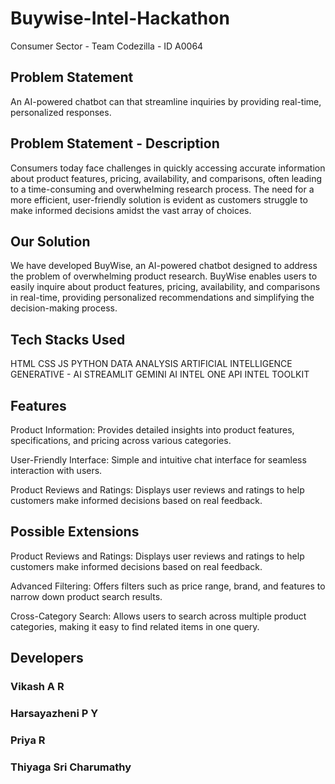 # Buywise-Intel-Hackathon
Consumer Sector - Team Codezilla - ID A0064

## Problem Statement
An AI-powered chatbot can that streamline inquiries by providing real-time, personalized responses.

## Problem Statement - Description
Consumers today face challenges in quickly accessing accurate information about product features, pricing, availability, and comparisons, often leading to a time-consuming and overwhelming research process. The need for a more efficient, user-friendly solution is evident as customers struggle to make informed decisions amidst the vast array of choices. 

## Our Solution
We have developed BuyWise, an AI-powered chatbot designed to address the problem of overwhelming product research. BuyWise enables users to easily inquire about product features, pricing, availability, and comparisons in real-time, providing personalized recommendations and simplifying the decision-making process.

## Tech Stacks Used
HTML
CSS
JS
PYTHON
DATA ANALYSIS
ARTIFICIAL INTELLIGENCE
GENERATIVE - AI
STREAMLIT
GEMINI AI
INTEL ONE API
INTEL TOOLKIT

## Features
Product Information: 
Provides detailed insights into product features, specifications, and pricing across various categories.

User-Friendly Interface: 
Simple and intuitive chat interface for seamless interaction with users.

Product Reviews and Ratings: 
Displays user reviews and ratings to help customers make informed decisions based on real feedback.

## Possible Extensions
Product Reviews and Ratings: 
Displays user reviews and ratings to help customers make informed decisions based on real feedback.

Advanced Filtering: 
Offers filters such as price range, brand, and features to narrow down product search results.

Cross-Category Search: 
Allows users to search across multiple product categories, making it easy to find related items in one query.

## Developers
### Vikash A R
### Harsayazheni P Y
### Priya R
### Thiyaga Sri Charumathy
